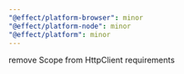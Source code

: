 ```yaml
---
"@effect/platform-browser": minor
"@effect/platform-node": minor
"@effect/platform": minor
---
```


remove Scope from HttpClient requirements

